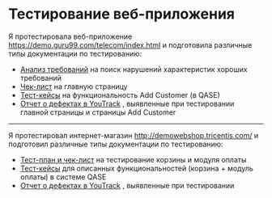 # Тестирование веб-приложения 

Я протестировала веб-приложение https://demo.guru99.com/telecom/index.html и подготовила различные типы документации по тестированию:

<ul>
  <li>  <a href="https://docs.google.com/spreadsheets/d/1o-laF3DZq6i7y1A-yCzjBAgtUJ7EwFgh8RUM4VHKYAg/edit?usp=sharing">
  Анализ требований</a> на поиск нарушений характеристик хороших требований </li> 
  <li>  <a href="https://docs.google.com/spreadsheets/d/1OOHk4dqaaz356yeh18xzqljIi0pcEM7qUNwzocmXCwI/edit?usp=sharing">
  Чек-лист</a> на главную страницу </li>
  <li>  <a href="https://github.com/LenaraKisheva/testingGuru99/blob/main/TestqaseGuru99.pdf">
  Тест-кейсы</a> на функциональность Add Customer (в QASE) </li> 
  <li>  <a href="https://github.com/LenaraKisheva/testingGuru99/tree/main/guru99">
  Отчет о дефектах в YouTrack</a> , выявленные при тестировании главной страницы и страницы Add Customer </li> 
</ul>

---

Я протестировал интернет-магазин http://demowebshop.tricentis.com/ и подготовил различные типы документации по тестированию:

<ul>
  <li>  <a href="https://docs.google.com/spreadsheets/d/15mLpPugYF6pr-6oDhfUAlgeZ5VyhWLj0x7rUbQXnzfo/edit?usp=sharing">
  Тест-план и чек-лист</a> на тестирование корзины и модуля оплаты </li> 
  <li>  <a href="https://github.com/LenaraKisheva/testingGuru99/blob/main/demowebshop.pdf">
  Тест-кейсы</a> для описанных функциональностей (корзина + модуль оплаты) в системе QASE </li> 
  <li>  <a href="https://github.com/LenaraKisheva/testingGuru99/tree/main/demowebshop">
  Отчет о дефектах в YouTrack</a> , выявленные при тестировании </li> 
</ul>

